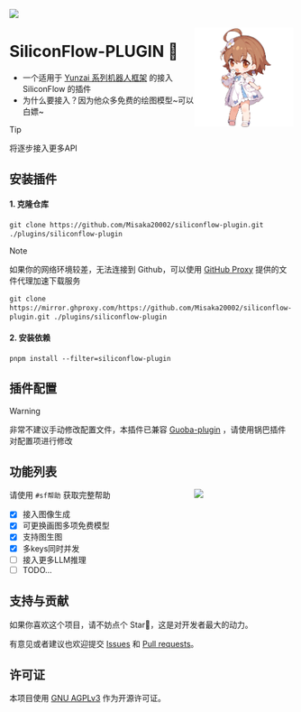 ![](https://socialify.git.ci/misaka20002/siliconflow-plugin/image?font=KoHo&forks=1&issues=1&language=1&name=1&owner=1&pattern=Circuit%20Board&pulls=1&stargazers=1&theme=Auto)

<img decoding="async" align=right src="resources/readme/girl.png" width="35%">

# SiliconFlow-PLUGIN 🍓

- 一个适用于 [Yunzai 系列机器人框架](https://github.com/yhArcadia/Yunzai-Bot-plugins-index) 的接入 SiliconFlow 的插件
- 为什么要接入？因为他众多免费的绘图模型~可以白嫖~

> [!TIP]
> 将逐步接入更多API

## 安装插件

#### 1. 克隆仓库

```
git clone https://github.com/Misaka20002/siliconflow-plugin.git ./plugins/siliconflow-plugin
```

> [!NOTE]
> 如果你的网络环境较差，无法连接到 Github，可以使用 [GitHub Proxy](https://mirror.ghproxy.com/) 提供的文件代理加速下载服务
>
> ```
> git clone https://mirror.ghproxy.com/https://github.com/Misaka20002/siliconflow-plugin.git ./plugins/siliconflow-plugin
> ```

#### 2. 安装依赖

```
pnpm install --filter=siliconflow-plugin
```

## 插件配置

> [!WARNING]
> 非常不建议手动修改配置文件，本插件已兼容 [Guoba-plugin](https://github.com/guoba-yunzai/guoba-plugin) ，请使用锅巴插件对配置项进行修改

## 功能列表

<img decoding="async" align=right src="https://github.com/user-attachments/assets/9698e837-49e7-4c19-8dab-6aa17d1faed4" width="35%">

请使用 `#sf帮助` 获取完整帮助

- [x] 接入图像生成
- [x] 可更换画图多项免费模型
- [x] 支持图生图
- [x] 多keys同时并发
- [ ] 接入更多LLM推理
- [ ] TODO...

## 支持与贡献

如果你喜欢这个项目，请不妨点个 Star🌟，这是对开发者最大的动力。

有意见或者建议也欢迎提交 [Issues](https://github.com/Misaka20002/siliconflow-plugin/issues) 和 [Pull requests](https://github.com/Misaka20002/siliconflow-plugin/pulls)。

## 许可证

本项目使用 [GNU AGPLv3](https://choosealicense.com/licenses/agpl-3.0/) 作为开源许可证。
